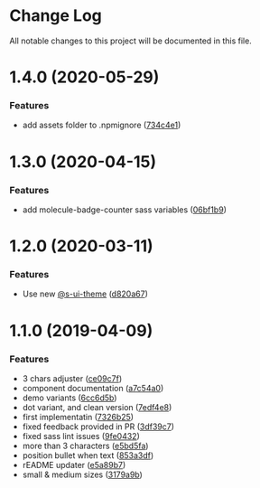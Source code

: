 # Change Log

All notable changes to this project will be documented in this file.

# 1.4.0 (2020-05-29)


### Features

* add assets folder to .npmignore ([734c4e1](https://github.com/SUI-Components/sui-components/commit/734c4e1642caf6603665833122ed33ba25949277))



# 1.3.0 (2020-04-15)


### Features

* add molecule-badge-counter sass variables ([06bf1b9](https://github.com/SUI-Components/sui-components/commit/06bf1b9d07ee7263052ae7c73548a381292896d4))



# 1.2.0 (2020-03-11)


### Features

* Use new [@s-ui-theme](https://github.com/s-ui-theme) ([d820a67](https://github.com/SUI-Components/sui-components/commit/d820a67c96c131d6ab8d4b3590cd5cc27f911eab))



# 1.1.0 (2019-04-09)


### Features

* 3 chars adjuster ([ce09c7f](https://github.com/SUI-Components/sui-components/commit/ce09c7f3d959718c96d376ebc6a46cc1732c6299))
* component documentation ([a7c54a0](https://github.com/SUI-Components/sui-components/commit/a7c54a0b70f574fde2f9e40dec217cde5581a4c1))
* demo variants ([6cc6d5b](https://github.com/SUI-Components/sui-components/commit/6cc6d5bd0e043d75edcefe3d201f00bfdcf03af6))
* dot variant, and clean version ([7edf4e8](https://github.com/SUI-Components/sui-components/commit/7edf4e81d92618ebeb090b5a2d5095ccc34c7844))
* first implementatin ([7326b25](https://github.com/SUI-Components/sui-components/commit/7326b25491d24ebc4e50926de836c5dd5bcca292))
* fixed feedback provided in PR ([3df39c7](https://github.com/SUI-Components/sui-components/commit/3df39c7e9d44f04bde1c104a0e16660b289f6ac9))
* fixed sass lint issues ([9fe0432](https://github.com/SUI-Components/sui-components/commit/9fe0432ea28cb4d570e86cdc81af3143cb2dfb06))
* more than 3 characters ([e5bd5fa](https://github.com/SUI-Components/sui-components/commit/e5bd5fa309568d7746f904a7bee4a2564eafd7df))
* position bullet when text ([853a3df](https://github.com/SUI-Components/sui-components/commit/853a3dfad0d92e8c1aa43563d684f09257772980))
* rEADME updater ([e5a89b7](https://github.com/SUI-Components/sui-components/commit/e5a89b7266ccbbd8e34e95e10ed3f0d68bc0653a))
* small & medium sizes ([3179a9b](https://github.com/SUI-Components/sui-components/commit/3179a9baf4fdf6d0a54cd22eae6a8909df913537))



